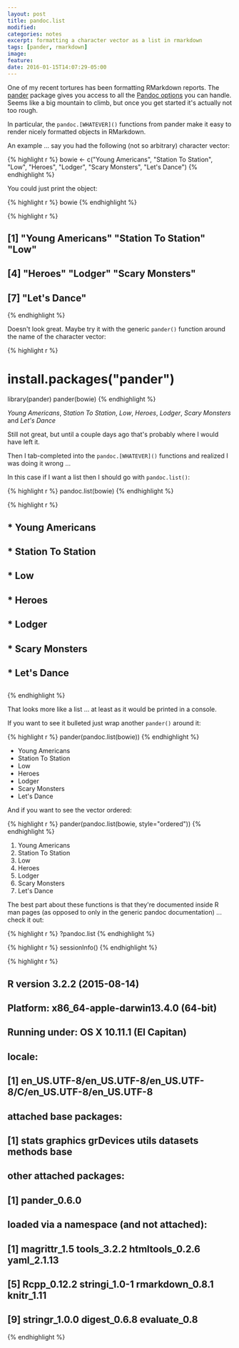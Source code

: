 ```yaml
---
layout: post
title: pandoc.list
modified:
categories: notes
excerpt: formatting a character vector as a list in rmarkdown
tags: [pander, rmarkdown]
image:
feature:
date: 2016-01-15T14:07:29-05:00
---
```


One of my recent tortures has been formatting RMarkdown reports. The [pander](https://cran.r-project.org/web/packages/pander/index.html) package gives you access to all the [Pandoc options](http://pandoc.org/README.html) you can handle. Seems like a big mountain to climb, but once you get started it's actually not too rough.

In particular, the `pandoc.[WHATEVER]()` functions from pander make it easy to render nicely formatted objects in RMarkdown. 

An example ... say you had the following (not so arbitrary) character vector:


{% highlight r %}
bowie <- c("Young Americans", "Station To Station", "Low", "Heroes", "Lodger", "Scary Monsters", "Let's Dance")
{% endhighlight %}

You could just print the object:


{% highlight r %}
bowie
{% endhighlight %}

{% highlight r %}
## [1] "Young Americans"    "Station To Station" "Low"               
## [4] "Heroes"             "Lodger"             "Scary Monsters"    
## [7] "Let's Dance"
{% endhighlight %}

Doesn't look great. Maybe try it with the generic `pander()` function around the name of the character vector:


{% highlight r %}
# install.packages("pander")
library(pander)
pander(bowie)
{% endhighlight %}

_Young Americans_, _Station To Station_, _Low_, _Heroes_, _Lodger_, _Scary Monsters_ and _Let's Dance_

Still not great, but until a couple days ago that's probably where I would have left it. 

Then I tab-completed into the `pandoc.[WHATEVER]()` functions and realized I was doing it wrong ... 

In this case if I want a list then I should go with `pandoc.list()`:


{% highlight r %}
pandoc.list(bowie)
{% endhighlight %}

{% highlight r %}
## 
## * Young Americans 
## * Station To Station 
## * Low 
## * Heroes 
## * Lodger 
## * Scary Monsters 
## * Let's Dance 
## 
## <!-- end of list -->
{% endhighlight %}

That looks more like a list ... at least as it would be printed in a console.

If you want to see it bulleted just wrap another `pander()` around it:


{% highlight r %}
pander(pandoc.list(bowie))
{% endhighlight %}


* Young Americans 
* Station To Station 
* Low 
* Heroes 
* Lodger 
* Scary Monsters 
* Let's Dance 

<!-- end of list -->

And if you want to see the vector ordered:


{% highlight r %}
pander(pandoc.list(bowie, style="ordered"))
{% endhighlight %}


1. Young Americans 
2. Station To Station 
3. Low 
4. Heroes 
5. Lodger 
6. Scary Monsters 
7. Let's Dance 

<!-- end of list -->

The best part about these functions is that they're documented inside R man pages (as opposed to only in the generic pandoc documentation) ... check it out:


{% highlight r %}
?pandoc.list
{% endhighlight %}


{% highlight r %}
sessionInfo()
{% endhighlight %}

{% highlight r %}
## R version 3.2.2 (2015-08-14)
## Platform: x86_64-apple-darwin13.4.0 (64-bit)
## Running under: OS X 10.11.1 (El Capitan)
## 
## locale:
## [1] en_US.UTF-8/en_US.UTF-8/en_US.UTF-8/C/en_US.UTF-8/en_US.UTF-8
## 
## attached base packages:
## [1] stats     graphics  grDevices utils     datasets  methods   base     
## 
## other attached packages:
## [1] pander_0.6.0
## 
## loaded via a namespace (and not attached):
##  [1] magrittr_1.5    tools_3.2.2     htmltools_0.2.6 yaml_2.1.13    
##  [5] Rcpp_0.12.2     stringi_1.0-1   rmarkdown_0.8.1 knitr_1.11     
##  [9] stringr_1.0.0   digest_0.6.8    evaluate_0.8
{% endhighlight %}
